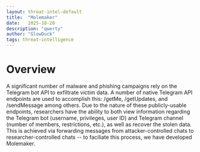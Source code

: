 ```yaml
---
layout: threat-intel-default
title:  "Molemaker"
date:   2025-10-20
description: "qwerty"
author: "GlowDuck"
tags: threat-intelligence
---
```

<h1> Overview </h1>
A significant number of malware and phishing campaigns rely on the Telegram bot API to exfiltrate victim data. A number of native Telegram API endpoints are used to accomplish this: /getMe, /getUpdates, and /sendMessage among others. Due to the nature of these publicly-usable endpoints, researchers have the ability to both view information regarding the Telegram bot (username, privileges, user ID) and Telegram channel (number of members, restrictions, etc.), as well as recover the stolen data. This is achieved via forwarding messages from attacker-controlled chats to researcher-controlled chats -- to faciliate this process, we have developed Molemaker.